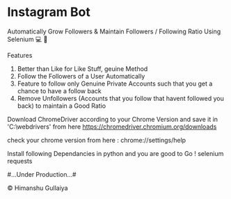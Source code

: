 # Instagram Bot
Automatically Grow Followers &amp; Maintain Followers / Following Ratio Using Selenium :computer: :blue_heart: 

Features 
1. Better than Like for Like Stuff, geuine Method
2. Follow the Followers of a User Automatically
3. Feature to follow only Genuine Private Accounts such that you get a chance to have a follow back
4. Remove Unfollowers (Accounts that you follow that havent followed you back) to maintain a Good Ratio

Download ChromeDriver according to your Chrome Version and save it in 'C:\webdrivers' from here
https://chromedriver.chromium.org/downloads

check your chrome version from here :
chrome://settings/help 

Install following Dependancies in python and you are good to Go !
selenium
requests



#...Under Production...#


© Himanshu Gullaiya
